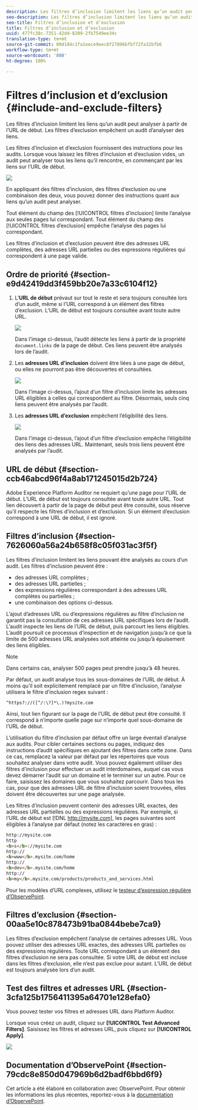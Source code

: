 ```yaml
---
description: Les filtres d’inclusion limitent les liens qu’un audit peut analyser à partir de l’URL de début. Les filtres d’exclusion empêchent un audit d’analyser des liens.
seo-description: Les filtres d’inclusion limitent les liens qu’un audit peut analyser à partir de l’URL de début. Les filtres d’exclusion empêchent un audit d’analyser des liens.
seo-title: Filtres d’inclusion et d’exclusion
title: Filtres d’inclusion et d’exclusion
uuid: 477fc38c-7351-42dd-8209-2fb7549ee34c
translation-type: tm+mt
source-git-commit: 00d184c1fa1eece9eec8f27896bfbf72fa32bfb6
workflow-type: tm+mt
source-wordcount: '808'
ht-degree: 100%

---
```



# Filtres d’inclusion et d’exclusion {#include-and-exclude-filters}

Les filtres d’inclusion limitent les liens qu’un audit peut analyser à partir de l’URL de début. Les filtres d’exclusion empêchent un audit d’analyser des liens.

<!--
Content from ObservePoint (https://help.observepoint.com/articles/2872121-include-and-exclude-filters) with their permission. Modified slightly for style and Auditor emphasis.
-->

Les filtres d’inclusion et d’exclusion fournissent des instructions pour les audits. Lorsque vous laissez les filtres d’inclusion et d’exclusion vides, un audit peut analyser tous les liens qu’il rencontre, en commençant par les liens sur l’URL de début.

![](assets/filter.png)

En appliquant des filtres d’inclusion, des filtres d’exclusion ou une combinaison des deux, vous pouvez donner des instructions quant aux liens qu’un audit peut analyser.

Tout élément du champ des [!UICONTROL filtres d’inclusion] limite l’analyse aux seules pages lui correspondant. Tout élément du champ des [!UICONTROL filtres d’exclusion] empêche l’analyse des pages lui correspondant.

Les filtres d’inclusion et d’exclusion peuvent être des adresses URL complètes, des adresses URL partielles ou des expressions régulières qui correspondent à une page valide.

## Ordre de priorité {#section-e9d42419dd3f459bb20e7a33c6104f12}

1. L’**URL de début** prévaut sur tout le reste et sera toujours consultée lors d’un audit, même si l’URL correspond à un élément des filtres d’exclusion. L’URL de début est toujours consultée avant toute autre URL.

   ![](assets/startingpage.png)

   Dans l’image ci-dessus, l’audit détecte les liens à partir de la propriété `document.links` de la page de début. Ces liens peuvent être analysés lors de l’audit.

1. Les **adresses URL d’inclusion** doivent être liées à une page de début, ou elles ne pourront pas être découvertes et consultées.

   ![](assets/includefilter.png)

   Dans l’image ci-dessus, l’ajout d’un filtre d’inclusion limite les adresses URL éligibles à celles qui correspondent au filtre. Désormais, seuls cinq liens peuvent être analysés par l’audit.

1. Les **adresses URL d’exclusion** empêchent l’éligibilité des liens.

   ![](assets/excludefilter.png)

   Dans l’image ci-dessus, l’ajout d’un filtre d’exclusion empêche l’éligibilité des liens des adresses URL. Maintenant, seuls trois liens peuvent être analysés par l’audit.

## URL de début {#section-ccb46abcd96f4a8ab171245015d2b724}

Adobe Experience Platform Auditor ne requiert qu’une page pour l’URL de début. L’URL de début est toujours consultée avant toute autre URL. Tout lien découvert à partir de la page de début peut être consulté, sous réserve qu’il respecte les filtres d’inclusion et d’exclusion. Si un élément d’exclusion correspond à une URL de début, il est ignoré.

## Filtres d’inclusion {#section-7626060a56a24b658f8c05f031ac3f5f}

Les filtres d’inclusion limitent les liens pouvant être analysés au cours d’un audit. Les filtres d’inclusion peuvent être :

* des adresses URL complètes ;
* des adresses URL partielles ;
* des expressions régulières correspondant à des adresses URL complètes ou partielles ;
* une combinaison des options ci-dessus.

L’ajout d’adresses URL ou d’expressions régulières au filtre d’inclusion ne garantit pas la consultation de ces adresses URL spécifiques lors de l’audit. L’audit inspecte les liens de l’URL de début, puis parcourt les liens éligibles. L’audit poursuit ce processus d’inspection et de navigation jusqu’à ce que la limite de 500 adresses URL analysées soit atteinte ou jusqu’à épuisement des liens éligibles.

>[!NOTE]
>
>Dans certains cas, analyser 500 pages peut prendre jusqu’à 48 heures.

Par défaut, un audit analyse tous les sous-domaines de l’URL de début. À moins qu’il soit explicitement remplacé par un filtre d’inclusion, l’analyse utilisera le filtre d’inclusion regex suivant :

`^https?://([^/:\?]*\.)?mysite.com`

Ainsi, tout lien figurant sur la page de l’URL de début peut être consulté. Il correspond à n’importe quelle page sur n’importe quel sous-domaine de l’URL de début.

L’utilisation du filtre d’inclusion par défaut offre un large éventail d’analyse aux audits. Pour cibler certaines sections ou pages, indiquez des instructions d’audit spécifiques en ajoutant des filtres dans cette zone. Dans ce cas, remplacez la valeur par défaut par les répertoires que vous souhaitez analyser dans votre audit. Vous pouvez également utiliser des filtres d’inclusion pour effectuer un audit interdomaines, auquel cas vous devez démarrer l’audit sur un domaine et le terminer sur un autre. Pour ce faire, saisissez les domaines que vous souhaitez parcourir. Dans tous les cas, pour que des adresses URL de filtre d’inclusion soient trouvées, elles doivent être découvertes sur une page analysée.

Les filtres d’inclusion peuvent contenir des adresses URL exactes, des adresses URL partielles ou des expressions régulières. Par exemple, si l’URL de début est [!DNL http://mysite.com], les pages suivantes sont éligibles à l’analyse par défaut (notez les caractères en gras) :

```html
http://mysite.com
http
<b>s</b>://mysite.com
http://
<b>www</b>.mysite.com/home
http://
<b>dev</b>.mysite.com/home
http://
<b>my</b>.mysite.com/products/products_and_services.html
```

Pour les modèles d’URL complexes, utilisez le [testeur d’expression régulière d’ObservePoint](https://regex.observepoint.com/).

## Filtres d’exclusion {#section-00aa5e10c878473b91ba0844bebe7ca9}

Les filtres d’exclusion empêchent l’analyse de certaines adresses URL. Vous pouvez utiliser des adresses URL exactes, des adresses URL partielles ou des expressions régulières. Toute URL correspondant à un élément des filtres d’exclusion ne sera pas consultée. Si votre URL de début est incluse dans les filtres d’exclusion, elle n’est pas exclue pour autant. L’URL de début est toujours analysée lors d’un audit.

## Test des filtres et adresses URL {#section-3cfa125b1756411395a64701e128efa0}

Vous pouvez tester vos filtres et adresses URL dans Platform Auditor.

Lorsque vous créez un audit, cliquez sur **[!UICONTROL Test Advanced Filters]**. Saisissez les filtres et adresses URL, puis cliquez sur **[!UICONTROL Apply]**.

![](assets/test-advanced-filters.png)

## Documentation d’ObservePoint {#section-79cdc8e850d047969b6d2badf6bbd6f9}

Cet article a été élaboré en collaboration avec ObservePoint. Pour obtenir les informations les plus récentes, reportez-vous à la [documentation d’ObservePoint](https://help.observepoint.com/).
